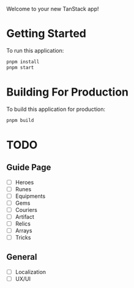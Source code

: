 Welcome to your new TanStack app! 

# Getting Started

To run this application:

```bash
pnpm install
pnpm start  
```

# Building For Production

To build this application for production:

```bash
pnpm build
```

# TODO
## Guide Page
- [ ] Heroes
- [ ] Runes
- [ ] Equipments
- [ ] Gems
- [ ] Couriers
- [ ] Artifact
- [ ] Relics
- [ ] Arrays
- [ ] Tricks

## General
- [ ] Localization
- [ ] UX/UI
